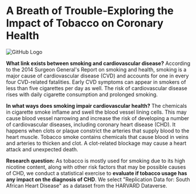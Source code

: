# A Breath of Trouble-Exploring the Impact of Tobacco on Coronary Health
![GitHub Logo](https://images.unsplash.com/photo-1469571486292-0ba58a3f068b?q=80&w=2070&auto=format&fit=crop&ixlib=rb-4.0.3&ixid=M3wxMjA3fDB8MHxwaG90by1wYWdlfHx8fGVufDB8fHx8fA%3D%3D)


**What link exists between smoking and cardiovascular disease?**
According to the 2014 Surgeon General's Report on smoking and health, smoking is a major cause of
cardiovascular disease (CVD) and accounts for one in every four CVD-related fatalities. Early CVD symptoms
can appear in smokers of less than five cigarettes per day as well. The risk of cardiovascular disease rises
with daily cigarette consumption and prolonged smoking.

**In what ways does smoking impair cardiovascular health?**
The chemicals in cigarette smoke inflame and swell the blood vessel lining cells. This may cause blood vessel
narrowing and increase the risk of developing a number of cardiovascular diseases, including coronary heart
disease (CHD). It happens when clots or plaque constrict the arteries that supply blood to the heart muscle.
Tobacco smoke contains chemicals that cause blood in veins and arteries to thicken and clot. A clot-related
blockage may cause a heart attack and unexpected death. 

**Research question:**
As tobacco is mostly used for smoking due to its high nicotine content, along with other risk factors that may
be possible causes of CHD, we conduct a statistical exercise to **evaluate if tobacco usage has any impact on
the diagnosis of CHD**. We select "Replication Data for: South African Heart Disease" as a dataset from the
HARVARD Dataverse.
